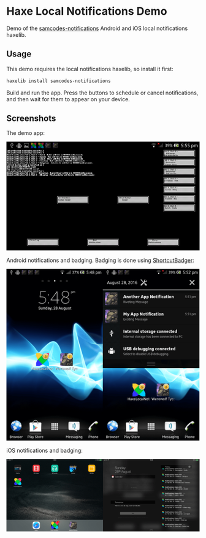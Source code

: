 # Haxe Local Notifications Demo

Demo of the [samcodes-notifications](https://github.com/Tw1ddle/samcodes-notifications) Android and iOS local notifications haxelib.

## Usage

This demo requires the local notifications haxelib, so install it first:

```bash
haxelib install samcodes-notifications
```

Build and run the app. Press the buttons to schedule or cancel notifications, and then wait for them to appear on your device.

## Screenshots

The demo app:

![Screenshot of demo app](https://github.com/Tw1ddle/samcodes-notifications-demo/blob/master/screenshots/notification-demo.png?raw=true "Notification Demo")

Android notifications and badging. Badging is done using [ShortcutBadger](https://github.com/leolin310148/ShortcutBadger):

![Screenshot of Android local notification](https://github.com/Tw1ddle/samcodes-notifications-demo/blob/master/screenshots/notification-android.png?raw=true "Notification Android")

iOS notifications and badging:

![Screenshot of iOS local notification](https://github.com/Tw1ddle/samcodes-notifications-demo/blob/master/screenshots/notification-ios.png?raw=true "Notification iOS")